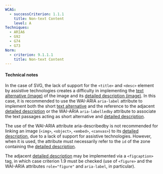 ```yaml
---
WCAG:
  - successCriterion: 1.1.1
    title: Non-text Content
    level: A
Techniques:
  - ARIA6
  - G92
  - G74
  - G73
Norm:
  - criterion: 9.1.1.1
    title: Non-text Content
---
```


#### Technical notes

In the case of SVG, the lack of support for the `<title>` and `<desc>` element by assistive technologies creates a difficulty in implementing the [text alternative (image)](#text-alternative-image) of the image and its [detailed description (image)](#description-size-image). In this case, it is recommended to use the WAI-ARIA `aria-label` attribute to implement both the short [text alternative](#alternative-textual-image) and the reference to the adjacent [detailed description](#description-size-image) or the WAI-ARIA `aria-labelledby` attribute to associate the text passages acting as short alternative and [detailed description](#description-size-image).

The use of the WAI-ARIA attribute aria-describedby is not recommended for linking an image (`<img>`, `<object>`, `<embed>`, `<canvas>`) to its [detailed description](#description-detail-image), due to a lack of support for assistive technologies. However, when it is used, the attribute must necessarily refer to the `id` of the zone containing the [detailed description](#detailed-description-image).

The adjacent [detailed description](#description-size-image) may be implemented via a `<figcaption>` tag, in which case criterion 1.9 must be checked (use of `<figure>` and the WAI-ARIA attributes `role="figure"` and `aria-label`, in particular).